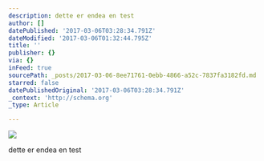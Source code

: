 ```yaml
---
description: dette er endea en test
author: []
datePublished: '2017-03-06T03:28:34.791Z'
dateModified: '2017-03-06T01:32:44.795Z'
title: ''
publisher: {}
via: {}
inFeed: true
sourcePath: _posts/2017-03-06-8ee71761-0ebb-4866-a52c-7837fa3182fd.md
starred: false
datePublishedOriginal: '2017-03-06T03:28:34.791Z'
_context: 'http://schema.org'
_type: Article

---
```

![](https://imgflo.herokuapp.com/graph/2b2431f8e7ba7b0/84c4b77df0c4a070d5fcd9d1e8819065/croprotate.jpg?cropheight=320&cropwidth=236&degrees=0&input=https%3A%2F%2Fthe-grid-user-content.s3-us-west-2.amazonaws.com%2F8976280b-c3fd-4b3b-96db-680820592217.jpg&x=0&y=16)

dette er endea en test